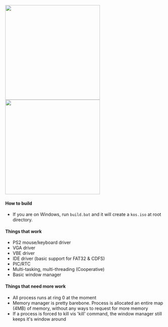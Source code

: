 <img height="300" src="https://i.imgur.com/AKzAEAK.png" />   <img height="300" src="https://i.imgur.com/CZ9bwY2.png" />

#### How to build
- If you are on Windows, run `build.bat` and it will create a `kos.iso` at root directory.

#### Things that work
- PS2 mouse/keyboard driver
- VGA driver
- VBE driver
- IDE driver (basic support for FAT32 & CDFS)
- PIC/RTC
- Multi-tasking, multi-threading (Cooperative)
- Basic window manager

#### Things that need more work
- All process runs at ring 0 at the moment
- Memory manager is pretty barebone. Process is allocated an entire map (4MB) of memory, without any ways to request for more memory
- If a process is forced to kill vis 'kill' command, the window manager still keeps it's window around
